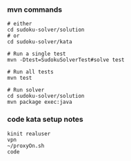 ### mvn commands
```shell
# either
cd sudoku-solver/solution
# or
cd sudoku-solver/kata

# Run a single test
mvn -Dtest=SudokuSolverTest#solve test

# Run all tests
mvn test

# Run solver
cd sudoku-solver/solution
mvn package exec:java
```

### code kata setup notes
```shell
kinit realuser
vpn
~/proxyOn.sh
code
```
